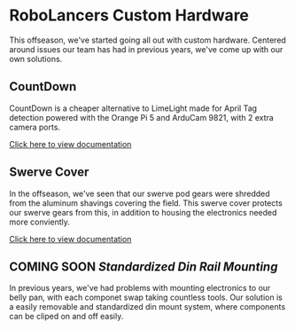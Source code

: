 # RoboLancers Custom Hardware

This offseason, we've started going all out with custom hardware. Centered around issues our team has had in previous years, we've come up with our own solutions.

## CountDown
CountDown is a cheaper alternative to LimeLight made for April Tag detection powered with the Orange Pi 5 and ArduCam 9821, with 2 extra camera ports.

[Click here to view documentation](https://github.com/danielw0988/RoboLancers-Hardware/tree/main/CountDown)

## Swerve Cover
In the offseason, we've seen that our swerve pod gears were shredded from the aluminum shavings covering the field. This swerve cover protects our swerve gears from this, in addition to housing the electronics needed more conviently. 

[Click here to view documentation](https://github.com/RoboLancers/RoboLancers-Hardware/tree/main/Swerve%20Covers)

##  **COMING SOON** *Standardized Din Rail Mounting*
In previous years, we've had problems with mounting electronics to our belly pan, with each componet swap taking countless tools. Our solution is a easily removable and standardized din mount system, where components can be cliped on and off easily. 

